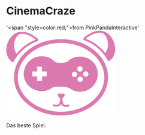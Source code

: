# CinemaCraze
'<span "style=color:red;">from PinkPandaInteractive</span>'
![pinkpandainteractive](https://github.com/pinkpandainteractive/cinemacraze/blob/main/pinkpanda_logo.png?raw=true)

Das beste Spiel.
